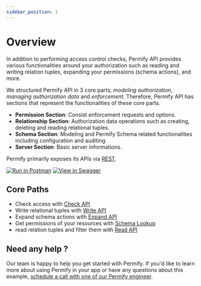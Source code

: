 ```yaml
---
sidebar_position: 1
---
```


# Overview

In addition to performing access control checks, Permify API provides various functionalities around your authorization such as reading and writing relation tuples, expanding your permissions (schema actions), and more.

We structured Permify API in 3 core parts; *modeling authorization*, *managing authorization data* and *enforcement*. Therefore, Permify API has sections that represent the functionalities of these core parts.

- **Permission Section**: Consist enforcement requests and options.
- **Relationship Section**: Authorization data operations such as creating, deleting and reading relational tuples.
- **Schema Section**: Modeling and Permify Schema related functionalities including configuration and auditing.
- **Server Section**: Basic server informations.

Permify primarily exposes its APIs via [REST](https://restfulapi.net/).


[![Run in Postman](https://run.pstmn.io/button.svg)](https://god.gw.postman.com/run-collection/16122080-54b1e316-8105-4440-b5bf-f27a05a8b4de?action=collection%2Ffork&collection-url=entityId%3D16122080-54b1e316-8105-4440-b5bf-f27a05a8b4de%26entityType%3Dcollection%26workspaceId%3Dd3a8746c-fa57-49c0-83a5-6fcf25a7fc05)
[![View in Swagger](http://jessemillar.github.io/view-in-swagger-button/button.svg)](https://app.swaggerhub.com/apis-docs/permify/permify-api/v0.0.0-alpha4)

## Core Paths

- Check access with [Check API](./check-api.md)
- Write relational tuples with [Write API](./write-relationships.md)
- Expand schema actions with [Expand API](./expand-api.md)
- Get permissions of your resources with [Schema Lookup](./schema-lookup.md)
- read relation tuples and filter them with [Read API](./read-api.md)

## Need any help ?

Our team is happy to help you get started with Permify. If you'd like to learn more about using Permify in your app or have any questions about this example, [schedule a call with one of our Permify engineer](https://calendly.com/ege-permify/30min).